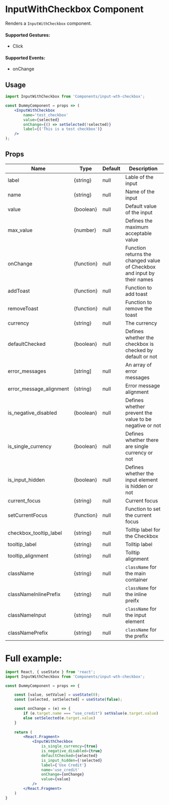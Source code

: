 # InputWithCheckbox Component

Renders a `InputWithCheckbox` component.


#### Supported Gestures:

-   Click

#### Supported Events:

-   onChange

## Usage

```jsx
import InputWithCheckbox from 'Components/input-wth-checkbox';

const DummyComponent = props => (
    <InputWithCheckbox
        name='test_checkbox'
        value={selected}
        onChange={() => setSelected(!selected)}
        label={('This is a test checkbox')}
    />
);
```

## Props

| Name                    | Type         | Default     | Description                                                                |
| ----------------------- | ------------ | ----------- | -------------------------------------------------------------------------- |
| label                   | {string}     | null        | Lable of the input                                                         |
| name                    | {string}     | null        | Name of the input                                                          |
| value                   | {boolean}    | null        | Default value of the input                                                 |
| max_value               | {number}     | null        | Defines the maximum acceptable value                                       |
| onChange                | {function}   | null        | Function returns the changed value of Checkbox and input by their names    |
| addToast                | {function}   | null        | Function to add toast                                                      |
| removeToast             | {function}   | null        | Function to remove the toast                                               |
| currency                | {string}     | null        | The currency                                                               |
| defaultChecked          | {boolean}    | null        | Defines whether the checkbox is checked by default or not                  |
| error_messages          | [string]     | null        | An array of error messages                                                 |
| error_message_alignment | {string}     | null        | Error message alignment                                                    |
| is_negative_disabled    | {boolean}    | null        | Defines whether prevent the value to be negative or not                    |
| is_single_currency      | {boolean}    | null        | Defines whether there are single currency or not                           |
| is_input_hidden         | {boolean}    | null        | Defines whether the input element is hidden or not                         |
| current_focus           | {string}     | null        | Current focus                                                              |
| setCurrentFocus         | {function}   | null        | Function to set the current focus                                          |
| checkbox_tooltip_label  | {string}     | null        | Tolltip label for the Checkbox                                             |
| tooltip_label           | {string}     | null        | Tolltip label                                                              |
| tooltip_alignment       | {string}     | null        | Tolltip alignment                                                          |
| className               | {string}     | null        | `className` for the main container                                         |
| classNameInlinePrefix   | {string}     | null        | `className` for the inline preifx                                          |
| classNameInput          | {string}     | null        | `className` for the input element                                          |
| classNamePrefix         | {string}     | null        | `className` for the prefix                                                 |


# Full example:

```jsx
import React, { useState } from 'react';
import InputWithCheckbox from 'Components/input-wth-checkbox';

const DummyComponent = props => {

    const [value, setValue] = useState(0);
    const [selected, setSelected] = useState(false);

    const onChange = (e) => {
        if (e.target.name === "use_credit") setValue(e.target.value)
        else setSelected(e.target.value)
    }
    
    return (
        <React.Fragment>
            <InputWithCheckbox
                is_single_currency={true}
                is_negative_disabled={true}
                defaultChecked={selected}
                is_input_hidden={!selected}
                label={'Use Credit'}
                name='use_credit'
                onChange={onChange}
                value={value}
            />
        </React.Fragment>
    )
}
```